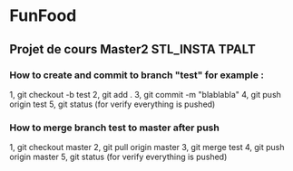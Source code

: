 # FunFood
## Projet de cours Master2 STL_INSTA TPALT

### How to create and commit to branch "test" for example :

1, git checkout -b test
2, git add .
3, git commit -m "blablabla"
4, git push origin test
5, git status (for verify everything is pushed)

### How to merge branch test to master after push
1, git checkout master
2, git pull origin master
3, git merge test
4, git push origin master
5, git status (for verify everything is pushed)

